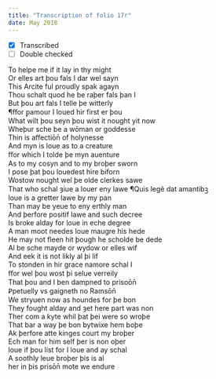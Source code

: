 ```yaml
---
title: "Transcription of folio 17r"
date: May 2018
---
```


- [X] Transcribed
- [ ] Double checked

To helpe me if it lay in thy might  
Or elles art þou fals I dar wel sayn  
This Arcite ful proudly spak agayn  
Thou schalt quod he be raþer fals þan I  
But þou art fals I telle þe witterly  
¶ﬀor ꝑamour I loued hir first er þou  
What wilt þou seyn þou wist it nought yit now  
Wheþur sche be a wōman or goddesse  
Thin is affectiōn̄ of holynesse  
And myn is loue as to a creature  
ﬀor which I tolde þe myn auenture  
As to my cosyn and to my broþer sworn  
I pose þat þou louedest hire biforn  
Wostow nought wel þe olde clerkes sawe  
That who schal ȝiue a louer eny lawe  ¶Quis legẻ dat amantibꝫ  
loue is a gretter lawe by my pan  
Than may be yeue to eny erthly man  
And þerfore positif lawe and such decree  
Is broke alday for loue in eche degree  
A man moot needes loue maugre his hede  
He may not fleen hit þough he scholde be dede  
Al be sche mayde or wydow or elles wif  
And eek it is not likly al þi lif  
To stonden in hir grace namore schal I  
ﬀor wel þou wost þi selue verreily  
That þou and I ben dampned to prisoōn̄  
Ꝑpetuelly vs gaigneth no Ramsōn̄  
We stryuen now as houndes for þe bon  
They fought alday and ȝet here part was non  
Ther com a kyte whil þat þei were so wroþe  
That bar a way þe bon bytwixe hem boþe  
Ak þerfore atte kinges court my broþer  
Ech man for him self þer is non oþer  
loue if þou list for I loue and ay schal  
A soothly leue broþer þis is al  
her in þis prisōn̄ mote we endure  
